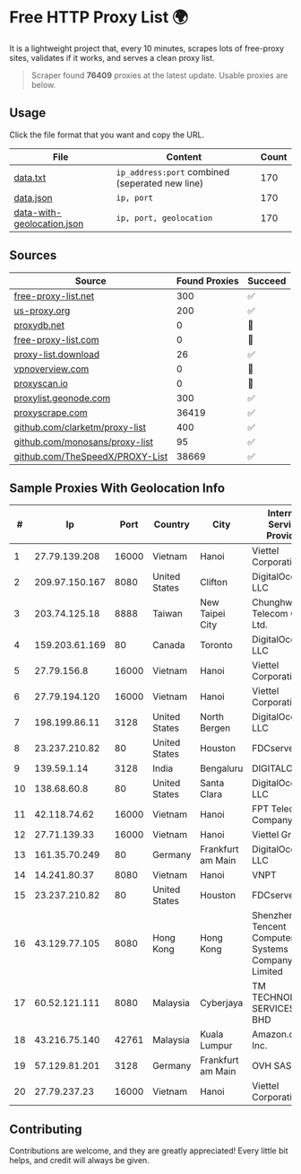 
# Free HTTP Proxy List 🌍

It is a lightweight project that, every 10 minutes, scrapes lots of free-proxy sites, validates if it works, and serves a clean proxy list.


> Scraper found **76409** proxies at the latest update. Usable proxies are below.

## Usage

Click the file format that you want and copy the URL.


|File|Content|Count|
|----|-------|-----|
|[data.txt](https://raw.githubusercontent.com/themiralay/Proxy-List-World/master/data.txt)|`ip_address:port` combined (seperated new line)|170|
|[data.json](https://raw.githubusercontent.com/themiralay/Proxy-List-World/master/data.json)|`ip, port`|170|
|[data-with-geolocation.json](https://raw.githubusercontent.com/themiralay/Proxy-List-World/master/data-with-geolocation.json)|`ip, port, geolocation`|170|

## Sources

|Source|Found Proxies|Succeed|
|------|-------------|-------|
|[free-proxy-list.net](https://free-proxy-list.net)|300|✅|
|[us-proxy.org](https://www.us-proxy.org)|200|✅|
|[proxydb.net](http://proxydb.net)|0|🚫|
|[free-proxy-list.com](https://free-proxy-list.com/?page=&port=&type%5B%5D=http&type%5B%5D=https&up_time=0&search=Search)|0|🚫|
|[proxy-list.download](https://www.proxy-list.download/HTTP)|26|✅|
|[vpnoverview.com](https://vpnoverview.com/privacy/anonymous-browsing/free-proxy-servers)|0|🚫|
|[proxyscan.io](https://www.proxyscan.io)|0|🚫|
|[proxylist.geonode.com](https://proxylist.geonode.com/api/proxy-list?limit=300&page=1&sort_by=lastChecked&sort_type=desc&protocols=http,https)|300|✅|
|[proxyscrape.com](https://api.proxyscrape.com/v2/?request=displayproxies&protocol=http&timeout=10000&country=all&ssl=all&anonymity=all)|36419|✅|
|[github.com/clarketm/proxy-list](https://raw.githubusercontent.com/clarketm/proxy-list/master/proxy-list-raw.txt)|400|✅|
|[github.com/monosans/proxy-list](https://raw.githubusercontent.com/monosans/proxy-list/main/proxies/http.txt)|95|✅|
|[github.com/TheSpeedX/PROXY-List](https://raw.githubusercontent.com/TheSpeedX/PROXY-List/master/http.txt)|38669|✅|


## Sample Proxies With Geolocation Info

|#|Ip|Port|Country|City|Internet Service Provider|
|-|--|----|-------|----|-------------------------|
|1|27.79.139.208|16000|Vietnam|Hanoi|Viettel Corporation|
|2|209.97.150.167|8080|United States|Clifton|DigitalOcean, LLC|
|3|203.74.125.18|8888|Taiwan|New Taipei City|Chunghwa Telecom Co., Ltd.|
|4|159.203.61.169|80|Canada|Toronto|DigitalOcean, LLC|
|5|27.79.156.8|16000|Vietnam|Hanoi|Viettel Corporation|
|6|27.79.194.120|16000|Vietnam|Hanoi|Viettel Corporation|
|7|198.199.86.11|3128|United States|North Bergen|DigitalOcean, LLC|
|8|23.237.210.82|80|United States|Houston|FDCservers.net|
|9|139.59.1.14|3128|India|Bengaluru|DIGITALOCEAN|
|10|138.68.60.8|80|United States|Santa Clara|DigitalOcean, LLC|
|11|42.118.74.62|16000|Vietnam|Hanoi|FPT Telecom Company|
|12|27.71.139.33|16000|Vietnam|Hanoi|Viettel Group|
|13|161.35.70.249|80|Germany|Frankfurt am Main|DigitalOcean, LLC|
|14|14.241.80.37|8080|Vietnam|Hanoi|VNPT|
|15|23.237.210.82|80|United States|Houston|FDCservers.net|
|16|43.129.77.105|8080|Hong Kong|Hong Kong|Shenzhen Tencent Computer Systems Company Limited|
|17|60.52.121.111|8080|Malaysia|Cyberjaya|TM TECHNOLOGY SERVICES SDN BHD|
|18|43.216.75.140|42761|Malaysia|Kuala Lumpur|Amazon.com, Inc.|
|19|57.129.81.201|3128|Germany|Frankfurt am Main|OVH SAS|
|20|27.79.237.23|16000|Vietnam|Hanoi|Viettel Corporation|



## Contributing

Contributions are welcome, and they are greatly appreciated! Every
little bit helps, and credit will always be given.

